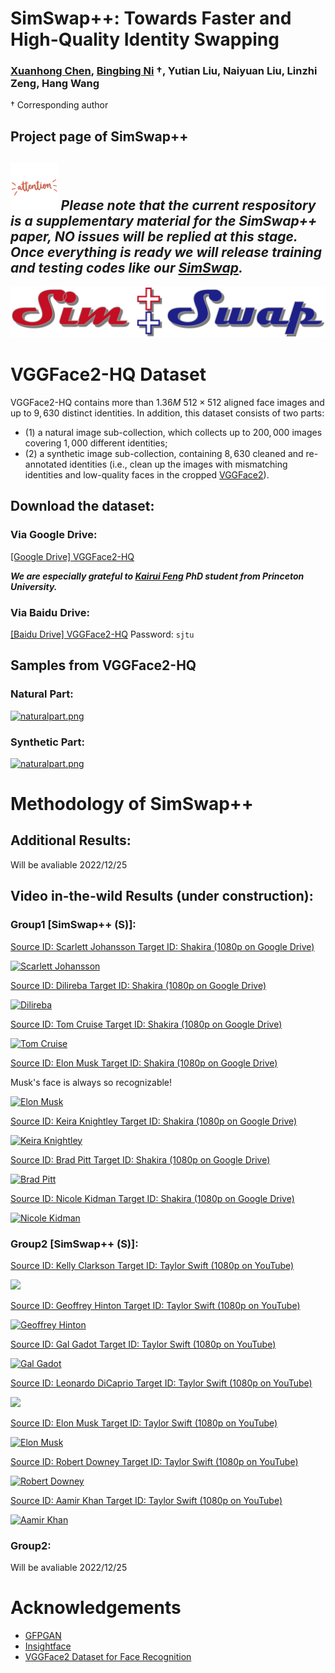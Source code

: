 # SimSwap++: Towards Faster and High-Quality Identity Swapping
### [Xuanhong Chen](https://scholar.google.com/citations?user=UuCqlfEAAAAJ&hl=en), [Bingbing Ni](https://scholar.google.com/citations?user=V9W87PYAAAAJ&hl=en) $\dagger$, Yutian Liu, Naiyuan Liu, Linzhi Zeng, Hang Wang
$\dagger$ Corresponding author

## Project page of SimSwap++

## <img width=15% src="./docs/img/attention.gif"/> ***Please note that the current respository is a supplementary material for the SimSwap++ paper, NO issues will be replied at this stage. Once everything is ready we will release training and testing codes like our [SimSwap](https://github.com/neuralchen/SimSwap).***


[![logo](/docs/img/logo.png)](https://github.com/neuralchen/SimSwapPlus)

# VGGFace2-HQ Dataset
VGGFace2-HQ contains more than $1.36M$ $512 \times 512$ aligned
face images and up to $9, 630$ distinct identities. In addition, this dataset
consists of two parts:
- (1) a natural image sub-collection, which collects up to $200, 000$ images covering $1, 000$ different identities;
- (2) a synthetic image sub-collection, containing $8, 630$ cleaned and re-annotated identities (i.e., clean up the images with mismatching identities and low-quality faces in the cropped [VGGFace2](https://github.com/ox-vgg/vgg_face2)).

## Download the dataset:
<!-- ***Limited by the capacity of the cloud disk, we divided the dataset into two parts*** -->

### Via Google Drive:

[[Google Drive]  VGGFace2-HQ](https://drive.google.com/drive/folders/1ZHy7jrd6cGb2lUa4qYugXe41G_Ef9Ibw?usp=sharing)

<!-- [[Google Drive]  VGGFace2-HQ Part2 (89GB)](https://drive.google.com/drive/folders/1ZHy7jrd6cGb2lUa4qYugXe41G_Ef9Ibw?usp=sharing) -->

***We are especially grateful to [Kairui Feng](https://scholar.google.com.hk/citations?user=4N5hE8YAAAAJ&hl=zh-CN) PhD student from Princeton University.***

### Via Baidu Drive:

[[Baidu Drive] VGGFace2-HQ](https://pan.baidu.com/s/1LwPFhgbdBj5AeoPTXgoqDw) Password: ```sjtu```

<!-- [[Baidu Drive] VGGFace2-HQ Part2 (89GB)](https://pan.baidu.com/s/1LwPFhgbdBj5AeoPTXgoqDw) Password: ```sjtu``` -->

## Samples from VGGFace2-HQ

### Natural Part:

[![naturalpart.png](/docs/img/naturalpart.png)](https://github.com/neuralchen/SimSwapPlus)

### Synthetic Part:

[![naturalpart.png](/docs/img/syntheticpart.png)](https://github.com/neuralchen/SimSwapPlus)

# Methodology of SimSwap++
## Additional Results:

Will be avaliable 2022/12/25


## Video in-the-wild Results (under construction):

### Group1 [SimSwap++ (S)]:

[Source ID: Scarlett Johansson Target ID: Shakira (1080p on Google Drive)](https://drive.google.com/file/d/1mgm5AuLoy2RyriGoTT7g24ttkxrg7o-E/view?usp=sharing)

[![Scarlett Johansson](/docs/video/id_ScarlettJohansson--attr_ShakiraWakaWaka.webp)](https://drive.google.com/file/d/1mgm5AuLoy2RyriGoTT7g24ttkxrg7o-E/view?usp=sharing)

[Source ID: Dilireba Target ID: Shakira (1080p on Google Drive)](https://drive.google.com/file/d/1UDj9yw_uhAyxbASijOQhKQfKXiS2KFEv/view?usp=sharing)

[![Dilireba](/docs/video/wakawaka_dlrb.webp)](https://drive.google.com/file/d/1UDj9yw_uhAyxbASijOQhKQfKXiS2KFEv/view?usp=sharing)

[Source ID: Tom Cruise Target ID: Shakira (1080p on Google Drive)](https://drive.google.com/file/d/1N87we7Tf-gz5X0YJqOB6YVJNf84Yg9vk/view?usp=sharing)

[![Tom Cruise](/docs/video/id_2130429-1216_tom_cruise_genes--attr_ShakiraWakaWaka.webp)](https://drive.google.com/file/d/1N87we7Tf-gz5X0YJqOB6YVJNf84Yg9vk/view?usp=sharing)

[Source ID: Elon Musk Target ID: Shakira (1080p on Google Drive)](https://drive.google.com/file/d/1zutwS3pPKKnt-WwsolPNC1HQyBzgmMU7/view?usp=sharing)

Musk's face is always so recognizable!

[![Elon Musk](/docs/video/id_elon-musk-hero-image--attr_ShakiraWakaWaka.webp)](https://drive.google.com/file/d/1zutwS3pPKKnt-WwsolPNC1HQyBzgmMU7/view?usp=sharing)

[Source ID: Keira Knightley Target ID: Shakira (1080p on Google Drive)](https://drive.google.com/file/d/1uJWmQ9Hv3c3XM26fCGmZhjdEfnUujiAJ/view?usp=sharing)

[![Keira Knightley](/docs/video/id_KeiraKnightley--attr_ShakiraWakaWaka.webp)](https://drive.google.com/file/d/1uJWmQ9Hv3c3XM26fCGmZhjdEfnUujiAJ/view?usp=sharing)

[Source ID: Brad Pitt Target ID: Shakira (1080p on Google Drive)](https://drive.google.com/file/d/1vXe0awnEmuDVj8m3akfDSyYzGB0VyXoo/view?usp=sharing)

[![Brad Pitt](/docs/video/id_bradpitt1--attr_ShakiraWakaWaka.webp)](https://drive.google.com/file/d/1vXe0awnEmuDVj8m3akfDSyYzGB0VyXoo/view?usp=sharing)

[Source ID: Nicole Kidman Target ID: Shakira (1080p on Google Drive)](https://drive.google.com/file/d/1jUESffXxB7K-3siG5GK4STGxAs2hTiJ3/view?usp=sharing)

[![Nicole Kidman](/docs/video/id_nicole-kidman--attr_ShakiraWakaWaka.webp)](https://drive.google.com/file/d/1jUESffXxB7K-3siG5GK4STGxAs2hTiJ3/view?usp=sharing)



### Group2 [SimSwap++ (S)]:
[Source ID: Kelly Clarkson Target ID: Taylor Swift (1080p on YouTube)](https://www.youtube.com/watch?v=U9WFnMHs6Nw)

<img src="./docs/video/1.webp"/>

[Source ID: Geoffrey Hinton Target ID: Taylor Swift (1080p on YouTube)](https://youtu.be/QLrneMYKki0)

[![Geoffrey Hinton](/docs/video/2.webp)](https://youtu.be/QLrneMYKki0)

[Source ID: Gal Gadot Target ID: Taylor Swift (1080p on YouTube)](https://youtu.be/I00NuaICEQE)

[![Gal Gadot](/docs/video/3.webp)](https://youtu.be/I00NuaICEQE)

[Source ID: Leonardo DiCaprio Target ID: Taylor Swift (1080p on YouTube)](https://www.youtube.com/watch?v=75W6j-0ux4k)

<img src="./docs/video/4.webp"/>

[Source ID: Elon Musk Target ID: Taylor Swift (1080p on YouTube)](https://youtu.be/YRhql8WGSIE)

[![Elon Musk](/docs/video/5.webp)](https://youtu.be/YRhql8WGSIE)


[Source ID: Robert Downey Target ID: Taylor Swift (1080p on YouTube)](https://www.youtube.com/watch?v=qbmtj4z0RmE)

[![Robert Downey](/docs/video/6.webp)](https://www.youtube.com/watch?v=qbmtj4z0RmE)

[Source ID: Aamir Khan Target ID: Taylor Swift (1080p on YouTube)](https://youtu.be/BY-sMBTbtBU)

[![Aamir Khan](/docs/video/7.webp)](https://youtu.be/BY-sMBTbtBU)

### Group2:



Will be avaliable 2022/12/25

# Acknowledgements

<!--ts-->
* [GFPGAN](https://github.com/TencentARC/GFPGAN)
* [Insightface](https://github.com/deepinsight/insightface)
* [VGGFace2 Dataset for Face Recognition](https://github.com/ox-vgg/vgg_face2)
<!--te-->
